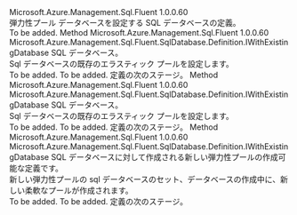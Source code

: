 <Type Name="IWithElasticPoolName" FullName="Microsoft.Azure.Management.Sql.Fluent.SqlDatabase.Definition.IWithElasticPoolName">
  <TypeSignature Language="C#" Value="public interface IWithElasticPoolName" />
  <TypeSignature Language="ILAsm" Value=".class public interface auto ansi abstract IWithElasticPoolName" />
  <TypeSignature Language="DocId" Value="T:Microsoft.Azure.Management.Sql.Fluent.SqlDatabase.Definition.IWithElasticPoolName" />
  <TypeSignature Language="VB.NET" Value="Public Interface IWithElasticPoolName" />
  <TypeSignature Language="F#" Value="type IWithElasticPoolName = interface" />
  <AssemblyInfo>
    <AssemblyName>Microsoft.Azure.Management.Sql.Fluent</AssemblyName>
    <AssemblyVersion>1.0.0.60</AssemblyVersion>
  </AssemblyInfo>
  <Interfaces />
  <Docs>
    <summary>
            弾力性プール データベースを設定する SQL データベースの定義。
            </summary>
    <remarks>To be added.</remarks>
  </Docs>
  <Members>
    <Member MemberName="WithExistingElasticPool">
      <MemberSignature Language="C#" Value="public Microsoft.Azure.Management.Sql.Fluent.SqlDatabase.Definition.IWithExistingDatabase WithExistingElasticPool (Microsoft.Azure.Management.Sql.Fluent.ISqlElasticPool sqlElasticPool);" />
      <MemberSignature Language="ILAsm" Value=".method public hidebysig newslot virtual instance class Microsoft.Azure.Management.Sql.Fluent.SqlDatabase.Definition.IWithExistingDatabase WithExistingElasticPool(class Microsoft.Azure.Management.Sql.Fluent.ISqlElasticPool sqlElasticPool) cil managed" />
      <MemberSignature Language="DocId" Value="M:Microsoft.Azure.Management.Sql.Fluent.SqlDatabase.Definition.IWithElasticPoolName.WithExistingElasticPool(Microsoft.Azure.Management.Sql.Fluent.ISqlElasticPool)" />
      <MemberSignature Language="VB.NET" Value="Public Function WithExistingElasticPool (sqlElasticPool As ISqlElasticPool) As IWithExistingDatabase" />
      <MemberSignature Language="F#" Value="abstract member WithExistingElasticPool : Microsoft.Azure.Management.Sql.Fluent.ISqlElasticPool -&gt; Microsoft.Azure.Management.Sql.Fluent.SqlDatabase.Definition.IWithExistingDatabase" Usage="iWithElasticPoolName.WithExistingElasticPool sqlElasticPool" />
      <MemberType>Method</MemberType>
      <AssemblyInfo>
        <AssemblyName>Microsoft.Azure.Management.Sql.Fluent</AssemblyName>
        <AssemblyVersion>1.0.0.60</AssemblyVersion>
      </AssemblyInfo>
      <ReturnValue>
        <ReturnType>Microsoft.Azure.Management.Sql.Fluent.SqlDatabase.Definition.IWithExistingDatabase</ReturnType>
      </ReturnValue>
      <Parameters>
        <Parameter Name="sqlElasticPool" Type="Microsoft.Azure.Management.Sql.Fluent.ISqlElasticPool" />
      </Parameters>
      <Docs>
        <param name="sqlElasticPool">SQL データベース。</param>
        <summary>
            Sql データベースの既存のエラスティック プールを設定します。
            </summary>
        <returns>To be added.</returns>
        <remarks>To be added.</remarks>
        <return>定義の次のステージ。</return>
      </Docs>
    </Member>
    <Member MemberName="WithExistingElasticPool">
      <MemberSignature Language="C#" Value="public Microsoft.Azure.Management.Sql.Fluent.SqlDatabase.Definition.IWithExistingDatabase WithExistingElasticPool (string elasticPoolName);" />
      <MemberSignature Language="ILAsm" Value=".method public hidebysig newslot virtual instance class Microsoft.Azure.Management.Sql.Fluent.SqlDatabase.Definition.IWithExistingDatabase WithExistingElasticPool(string elasticPoolName) cil managed" />
      <MemberSignature Language="DocId" Value="M:Microsoft.Azure.Management.Sql.Fluent.SqlDatabase.Definition.IWithElasticPoolName.WithExistingElasticPool(System.String)" />
      <MemberSignature Language="VB.NET" Value="Public Function WithExistingElasticPool (elasticPoolName As String) As IWithExistingDatabase" />
      <MemberSignature Language="F#" Value="abstract member WithExistingElasticPool : string -&gt; Microsoft.Azure.Management.Sql.Fluent.SqlDatabase.Definition.IWithExistingDatabase" Usage="iWithElasticPoolName.WithExistingElasticPool elasticPoolName" />
      <MemberType>Method</MemberType>
      <AssemblyInfo>
        <AssemblyName>Microsoft.Azure.Management.Sql.Fluent</AssemblyName>
        <AssemblyVersion>1.0.0.60</AssemblyVersion>
      </AssemblyInfo>
      <ReturnValue>
        <ReturnType>Microsoft.Azure.Management.Sql.Fluent.SqlDatabase.Definition.IWithExistingDatabase</ReturnType>
      </ReturnValue>
      <Parameters>
        <Parameter Name="elasticPoolName" Type="System.String" />
      </Parameters>
      <Docs>
        <param name="elasticPoolName">SQL データベース。</param>
        <summary>
            Sql データベースの既存のエラスティック プールを設定します。
            </summary>
        <returns>To be added.</returns>
        <remarks>To be added.</remarks>
        <return>定義の次のステージ。</return>
      </Docs>
    </Member>
    <Member MemberName="WithNewElasticPool">
      <MemberSignature Language="C#" Value="public Microsoft.Azure.Management.Sql.Fluent.SqlDatabase.Definition.IWithExistingDatabase WithNewElasticPool (Microsoft.Azure.Management.ResourceManager.Fluent.Core.ResourceActions.ICreatable&lt;Microsoft.Azure.Management.Sql.Fluent.ISqlElasticPool&gt; sqlElasticPool);" />
      <MemberSignature Language="ILAsm" Value=".method public hidebysig newslot virtual instance class Microsoft.Azure.Management.Sql.Fluent.SqlDatabase.Definition.IWithExistingDatabase WithNewElasticPool(class Microsoft.Azure.Management.ResourceManager.Fluent.Core.ResourceActions.ICreatable`1&lt;class Microsoft.Azure.Management.Sql.Fluent.ISqlElasticPool&gt; sqlElasticPool) cil managed" />
      <MemberSignature Language="DocId" Value="M:Microsoft.Azure.Management.Sql.Fluent.SqlDatabase.Definition.IWithElasticPoolName.WithNewElasticPool(Microsoft.Azure.Management.ResourceManager.Fluent.Core.ResourceActions.ICreatable{Microsoft.Azure.Management.Sql.Fluent.ISqlElasticPool})" />
      <MemberSignature Language="VB.NET" Value="Public Function WithNewElasticPool (sqlElasticPool As ICreatable(Of ISqlElasticPool)) As IWithExistingDatabase" />
      <MemberSignature Language="F#" Value="abstract member WithNewElasticPool : Microsoft.Azure.Management.ResourceManager.Fluent.Core.ResourceActions.ICreatable&lt;Microsoft.Azure.Management.Sql.Fluent.ISqlElasticPool&gt; -&gt; Microsoft.Azure.Management.Sql.Fluent.SqlDatabase.Definition.IWithExistingDatabase" Usage="iWithElasticPoolName.WithNewElasticPool sqlElasticPool" />
      <MemberType>Method</MemberType>
      <AssemblyInfo>
        <AssemblyName>Microsoft.Azure.Management.Sql.Fluent</AssemblyName>
        <AssemblyVersion>1.0.0.60</AssemblyVersion>
      </AssemblyInfo>
      <ReturnValue>
        <ReturnType>Microsoft.Azure.Management.Sql.Fluent.SqlDatabase.Definition.IWithExistingDatabase</ReturnType>
      </ReturnValue>
      <Parameters>
        <Parameter Name="sqlElasticPool" Type="Microsoft.Azure.Management.ResourceManager.Fluent.Core.ResourceActions.ICreatable&lt;Microsoft.Azure.Management.Sql.Fluent.ISqlElasticPool&gt;" />
      </Parameters>
      <Docs>
        <param name="sqlElasticPool">SQL データベースに対して作成される新しい弾力性プールの作成可能な定義です。</param>
        <summary>
            新しい弾力性プールの sql データベースのセット、データベースの作成中に、新しい柔軟なプールが作成されます。
            </summary>
        <returns>To be added.</returns>
        <remarks>To be added.</remarks>
        <return>定義の次のステージ。</return>
      </Docs>
    </Member>
  </Members>
</Type>